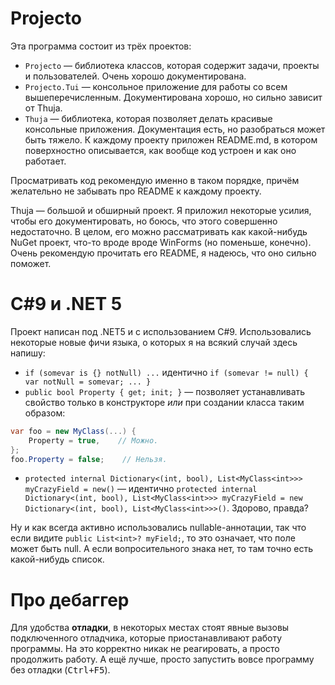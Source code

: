 # Projecto

Эта программа состоит из трёх проектов:
- `Projecto` — библиотека классов, которая содержит задачи, проекты и пользователей. Очень хорошо документирована.
- `Projecto.Tui` — консольное приложение для работы со всем вышеперечисленным. Документирована хорошо, но сильно зависит от Thuja.
- `Thuja` — библиотека, которая позволяет делать красивые консольные приложения. Документация есть, но разобраться может быть тяжело.
К каждому проекту приложен README.md, в котором поверхностно описывается, как вообще код устроен и как оно работает.

Просматривать код рекомендую именно в таком порядке, причём желательно не забывать про README к каждому проекту.

Thuja — большой и обширный проект. Я приложил некоторые усилия, чтобы его документировать, но боюсь, что этого совершенно недостаточно. В целом, его можно рассматривать как какой-нибудь NuGet проект, что-то вроде вроде WinForms (но поменьше, конечно). Очень рекомендую прочитать его README, я надеюсь, что оно сильно поможет.

# C#9 и .NET 5
Проект написан под .NET5 и с использованием C#9. Использовались некоторые новые фичи языка, о которых я на всякий случай здесь напишу:
- `if (somevar is {} notNull) ...` идентично `if (somevar != null) { var notNull = somevar; ... }`
- `public bool Property { get; init; }` — позволяет устанавливать свойство только в конструкторе *или* при создании класса таким образом:
```c#
var foo = new MyClass(...) {
    Property = true,    // Можно.
};
foo.Property = false;    // Нельзя.
```
- `protected internal Dictionary<(int, bool), List<MyClass<int>>> myCrazyField = new()` — идентично
  `protected internal Dictionary<(int, bool), List<MyClass<int>>> myCrazyField = new Dictionary<(int, bool), List<MyClass<int>>>()`.
  Здорово, правда?

Ну и как всегда активно использовались nullable-аннотации, так что если видите `public List<int>? myField;`, то это означает, что поле может быть null. А если вопросительного знака нет, то там точно есть какой-нибудь список.

# Про дебаггер
Для удобства **отладки**, в некоторых местах стоят явные вызовы подключенного отладчика, которые приостанавливают работу программы. На это корректно никак не реагировать, а просто продолжить работу. А ещё лучше, просто запустить вовсе программу без отладки (<kbd>Ctrl+F5</kbd>).
